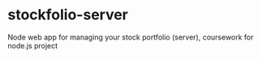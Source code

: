 # stockfolio-server
Node web app for managing your stock portfolio (server), coursework for node.js project
